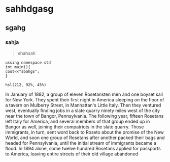 # sahhdgasg
## sgahg
### sahja

> shahsah

```
ussing namespace std
int main(){
cout<<"sbahgs";
}
```
`hsl(212, 92%, 45%)`

In January of 1882, a group of eleven Rosetansten men and one boyset sail for New York.
They spent their first night in America sleeping on the floor of a tavern on Mulberry Street, in
Manhattan's Little Italy. Then they ventured west, eventually finding jobs in a slate quarry ninety
miles west of the city near the town of Bangor, Pennsylvania. The following year, fifteen
Rosetans left Italy for America, and several members of that group ended up in Bangor as well,
joining their compatriots in the slate quarry. Those immigrants, in turn, sent word back to
Roseto about the promise of the New World, and soon one group of Rosetans after another
packed their bags and headed for Pennsylvania, until the initial stream of immigrants became a
flood. In 1894 alone, some twelve hundred Rosetans applied for passports to America, leaving
entire streets of their old village abandoned
